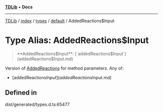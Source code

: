 [**TDLib**](../../../../../../README.md) • **Docs**

***

[TDLib](../../../../../../modules.md) / [index](../../../../../README.md) / [types](../../../README.md) / [default](../README.md) / AddedReactions$Input

# Type Alias: AddedReactions$Input

> **AddedReactions$Input**: [`addedReactions$Input`](addedReactions$Input.md)

Version of [AddedReactions](AddedReactions-1.md) for method parameters.
Any of:
- [addedReactions$Input](addedReactions$Input.md)

## Defined in

dist/generated/types.d.ts:65477

